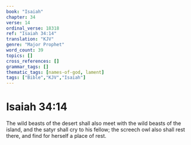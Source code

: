 ```yaml
---
book: "Isaiah"
chapter: 34
verse: 14
ordinal_verse: 18318
ref: "Isaiah 34:14"
translation: "KJV"
genre: "Major Prophet"
word_count: 39
topics: []
cross_references: []
grammar_tags: []
thematic_tags: [names-of-god, lament]
tags: ["Bible","KJV","Isaiah"]
---
```


# Isaiah 34:14

The wild beasts of the desert shall also meet with the wild beasts of the island, and the satyr shall cry to his fellow; the screech owl also shall rest there, and find for herself a place of rest.
